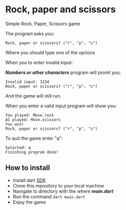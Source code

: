 # Rock, paper and scissors 

Simple Rock, Paper, Scissors game

The program asks you:

```
Rock, paper or scissors? ("r", "p", "s")
```

Where you should type one of the oprions

When you to enter invalid input:

***Numbers or other characters*** program will promt you:

```
Invalid input: 1234
Rock, paper or scissors? ("r", "p", "s")
```

And the game will still run.

When you enter a valid input program will show you:

```
You played: Move.rock
AI played: Move.scissors
You win!
Rock, paper or scissors? ("r", "p", "s")
```


To quit the game enter "q":

```
Selected: q
Finishing program done!
```


## How to install

- Install dart [SDK](https://dart.dev/get-dart)
- Clone this repository to your local machine
- Navigate to directory with the where ***main.dart***
- Run the command `dart main.dart`
- Enjoy the game



